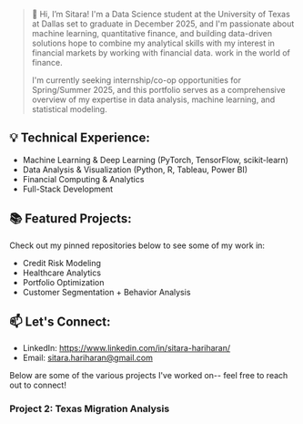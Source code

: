 > 👋 Hi, I’m Sitara! I'm a Data Science student at the University of Texas at Dallas set to graduate in December 2025, and I'm passionate about machine learning, quantitative finance, and building data-driven solutions hope to combine my analytical skills with my interest in financial markets by working with financial data. work in the world of finance.
>
> I'm currently seeking internship/co-op opportunities for Spring/Summer 2025, and this portfolio serves as a comprehensive overview of my expertise in data analysis, machine learning, and statistical modeling.

## 💡 Technical Experience:
- Machine Learning & Deep Learning (PyTorch, TensorFlow, scikit-learn)
- Data Analysis & Visualization (Python, R, Tableau, Power BI)
- Financial Computing & Analytics
- Full-Stack Development

## 📚 Featured Projects:
Check out my pinned repositories below to see some of my work in:
- Credit Risk Modeling
- Healthcare Analytics
- Portfolio Optimization
- Customer Segmentation + Behavior Analysis

## 📫 Let's Connect:
- LinkedIn: https://www.linkedin.com/in/sitara-hariharan/
- Email: sitara.hariharan@gmail.com

Below are some of the various projects I've worked on-- feel free to reach out to connect!
### Project 2: Texas Migration Analysis

